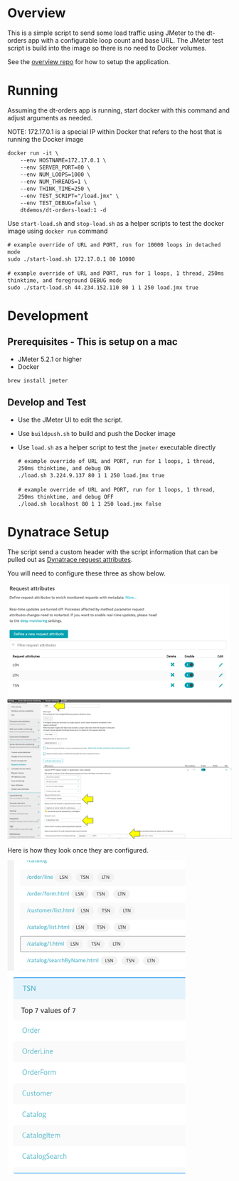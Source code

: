 # Overview

This is a simple script to send some load traffic using JMeter to the dt-orders app with a configurable loop count and base URL. The JMeter test script is build into the image so there is no need to Docker volumes. 

See the [overview repo](https://github.com/dt-orders/overview) for how to setup the application.

# Running

Assuming the dt-orders app is running, start docker with this command and adjust arguments as needed.  

NOTE: 172.17.0.1 is a special IP within Docker that refers to the host that is running the Docker image

```
docker run -it \
    --env HOSTNAME=172.17.0.1 \
    --env SERVER_PORT=80 \
    --env NUM_LOOPS=1000 \
    --env NUM_THREADS=1 \
    --env THINK_TIME=250 \
    --env TEST_SCRIPT="/load.jmx" \
    --env TEST_DEBUG=false \
    dtdemos/dt-orders-load:1 -d
```

Use `start-load.sh` and `stop-load.sh` as a helper scripts to test the docker image using `docker run` command

```
# example override of URL and PORT, run for 10000 loops in detached mode
sudo ./start-load.sh 172.17.0.1 80 10000

# example override of URL and PORT, run for 1 loops, 1 thread, 250ms thinktime, and foreground DEBUG mode
sudo ./start-load.sh 44.234.152.110 80 1 1 250 load.jmx true
```

# Development

## Prerequisites - This is setup on a mac

* JMeter 5.2.1 or higher
* Docker

```
brew install jmeter
```

## Develop and Test

* Use the JMeter UI to edit the script.  
* Use `buildpush.sh` to build and push the Docker image
* Use `load.sh` as a helper script to test the `jmeter` executable directly

    ```
    # example override of URL and PORT, run for 1 loops, 1 thread, 250ms thinktime, and debug ON
    ./load.sh 3.224.9.137 80 1 1 250 load.jmx true

    # example override of URL and PORT, run for 1 loops, 1 thread, 250ms thinktime, and debug OFF
    ./load.sh localhost 80 1 1 250 load.jmx false
    ```

# Dynatrace Setup

The script send a custom header with the script information that can be pulled out as [Dynatrace request attributes](https://www.dynatrace.com/support/help/how-to-use-dynatrace/transactions-and-services/basic-concepts/request-attributes/).  

You will need to configure these three as show below.

<img src="readme-images/request-attribute-list.png" width="500"/>

<img src="readme-images/request-attribute-setup.png" width="700"/>

Here is how they look once they are configured.

<img src="readme-images/request-attributes.png" width="400"/>

<img src="readme-images/request-attributes-tns.png" width="400"/>